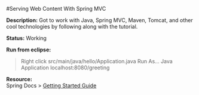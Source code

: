 #Serving Web Content With Spring MVC

__Description:__ Got to work with Java, Spring MVC, Maven, Tomcat, and other cool technologies by following along with the tutorial.

__Status:__ Working

__Run from eclipse:__  
> Right click src/main/java/hello/Application.java
> Run As... Java Application
> localhost:8080/greeting

__Resource:__  
Spring Docs > [Getting Started Guide](https://spring.io/guides/gs/serving-web-content/)